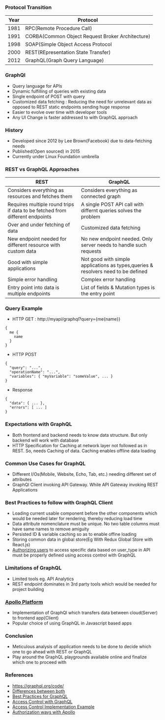### Protocol Transition
|Year|Protocol|
|---|---|
|1981|RPC(Remote Procedure Call)
|1991|CORBA(Common Object Request Broker Architecture)|
|1998|SOAP(Simple Object Access Protocol|
|2000|REST(REpresentation State Transfer)|
|2012|GraphQL(Graph Query Language)|

### GraphQl 
* Query language for APIs 
* Dynamic fulfilling of queries with existing data
* Single endpoint of POST with query 
* Customized data fetching : Reducing the need for unrelevant data as opposed to REST static endpoints sending huge response
* Easier to evolve over time with developer tools 
* Any UI Change is faster addressed to with GraphQL approach

### History
* Developed since 2012 by Lee Brown(Facebook) due to data-fetching needs
* Published(Open sourced) in 2015
* Currently under Linux Foundation umbrella

### REST vs GraphQL Approaches
| REST | GraphQL |
|---|---|
|Considers everything as resources and fetches them|Considers everything as connected graph|
|Requires multiple round trips if data to be fetched from different endpoints|A single POST API call with differnt queries solves the problem|
|Over and under fetching of data|Customized data fetching|
|New endpoint needed for different resource with custom data|No new endpoint needed. Only server needs to handle such requests|
|Good with simple applications|Not good with simple applications as types,queries & resolvers need to be defined|
|Simple error handling|Complex error handling|
|Entry point into data is multiple endpoints|List of fields & Mutation types is the entry point|

### Query Example

* HTTP GET : http://myapi/graphql?query={me{name}}

```
{
  me {
    name
  }
}
```

* HTTP POST

```
{
  "query": "...",
  "operationName": "...",
  "variables": { "myVariable": "someValue", ... }
}
```

* Response

```
{
  "data": { ... },
  "errors": [ ... ]
}
```

### Expectations with GraphQL
* Both frontend and backend needs to know data structure. But only backend will work with database
* HTTP Specification for Caching at network layer not followed as in REST. So, needs Caching of data. Caching enables offline data loading

### Common Use Cases for GraphQL
* Different I/Os(Mobile, Website, Echo, Tab, etc.) needing different set of attributes
* GraphQl Client invoking API Gateway. While API Gateway invoking REST Applications 

### Best Practices to follow with GraphQL Client
* Loading current usable component before the other components which would be needed later for rendering, thereby reducing load time
* Data attribute nomenclature must be unique. No two table columns must have same names to remove amiguity
* Persisted ID & variable caching so as to enable offine loading 
* Storing common data in global store(Eg With Redux Global Store with React.js)
* [Authorizing users](https://graphql.org/learn/authorization/) to access specific data based on user_type in API must be properly defined using access control with GraphQL

### Limitations of GraphQL
* Limited tools eg. API Analytics
* REST endpoint dominates in 3rd party tools which would be needed for project building

### [Apollo Platform](https://www.apollographql.com/docs/tutorial/introduction/)
* Implementation of GraphQl  which transfers data between cloud(Server) to frontend app(Client)
* Popular choice of using GraphQL in Javascript based apps

### Conclusion
* Meticulous analysis of application needs to be done to decide which one to go ahead with REST or GraphQL
* Play around the GraphQL playgrounds available online and finalize which one to proceed with

### References
* https://graphql.org/code/
* [Differences between both](https://medium.com/@back4apps/graphql-vs-rest-62a3d6c2021d#:~:text=With%20REST%2C%20the%20server%20determines,has%20no%20automatic%20caching%20system.)
* [Best Practices for GraphQL](https://youtu.be/1Fg_QtzI7SU)
* [Access Control with GraphQL](https://www.apollographql.com/blog/authorization-in-graphql-452b1c402a9/)
* [Access Control Implementation Example](https://www.pingidentity.com/en/company/blog/posts/2020/graphql-access-control-part-1.html)
* [Authorization ways with Apollo](https://jkettmann.com/3-ways-for-authorization-with-graphql-and-apollo/)